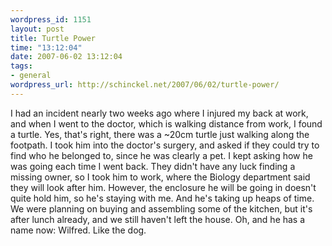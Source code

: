 ```yaml
--- 
wordpress_id: 1151
layout: post
title: Turtle Power
time: "13:12:04"
date: 2007-06-02 13:12:04
tags: 
- general
wordpress_url: http://schinckel.net/2007/06/02/turtle-power/
---
```

I had an incident nearly two weeks ago where I injured my back at work, and when I went to the doctor, which is walking distance from work, I found a turtle. Yes, that's right, there was a ~20cm turtle just walking along the footpath. I took him into the doctor's surgery, and asked if they could try to find who he belonged to, since he was clearly a pet. I kept asking how he was going each time I went back. They didn't have any luck finding a missing owner, so I took him to work, where the Biology department said they will look after him. However, the enclosure he will be going in doesn't quite hold him, so he's staying with me. And he's taking up heaps of time. We were planning on buying and assembling some of the kitchen, but it's after lunch already, and we still haven't left the house. Oh, and he has a name now: Wilfred. Like the dog. 
